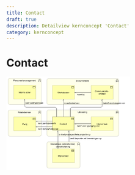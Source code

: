 ```yaml
---
title: Contact
draft: true
description: Detailview kernconcept 'Contact' 
category: kernconcept
---
```


# Contact

<img src="./img/detailview_contact.svg" alt="Een detailview in Archimate van het kernconcept 'Contact'" title="Een detailview van het kernconcept 'Contact'" style="width: 64%;">